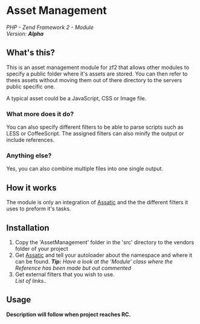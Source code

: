 # Asset Management
*PHP - Zend Framework 2 - Module*<br>
<i>Version: <b>Alpha</b></i>

## What's this?
This is an asset management module for zf2 that allows other modules to specify
a public folder where it's assets are stored. You can then refer to thees
assets without moving them out of there directory to the servers public
specific one.

A typical asset could be a JavaScript, CSS or Image file.

### What more does it do?
You can also specify different filters to be able to parse scripts such as
LESS or CoffeeScript. The assigned filters can also minify the output or
include references.

### Anything else?
Yes, you can also combine multiple files into one single output.

## How it works
The module is only an integration of [Assatic][1] and the the different filters
it uses to preform it's tasks.

## Installation
1. Copy the 'AssetManagement' folder in the 'src' directory to the vendors
folder of your project
2. Get [Assatic][1] and tell your autoloader about the namespace and where it
can be found. <i><b>Tip:</b> Have a look at the 'Module' class where the
Reference has been made but out commented</i>
3. Get external filters that you wish to use.<br>
*List of links..*

## Usage
**Description will follow when project reaches RC.**

[1]: https://github.com/kriswallsmith/assetic

